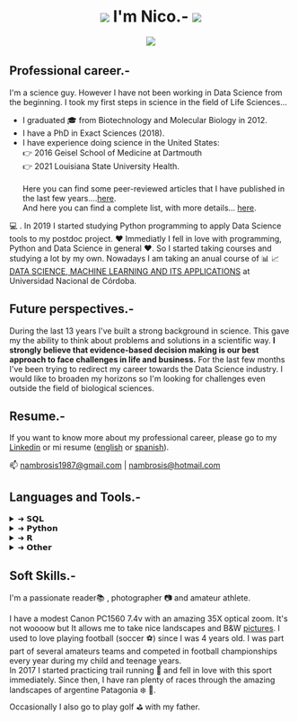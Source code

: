 <h1 align='center'>
<img src="https://user-images.githubusercontent.com/57463307/170295762-3319cf01-9efd-44c6-b6ac-c2d6d0194218.png" width="40"/> I'm Nico.- <img src="https://user-images.githubusercontent.com/57463307/170295762-3319cf01-9efd-44c6-b6ac-c2d6d0194218.png" width="40"/>  
</h1>

<p align="center">
  <img src="https://user-images.githubusercontent.com/57463307/162272276-b20dcd2f-78f4-47c5-a3e3-b55628efe41c.JPG"
       width="10%"/>
</p>



Professional career.- 
---
I'm a science guy. However I have not been working in Data Science from the beginning. I took my first steps in science in the field of Life Sciences...
* I graduated :mortar_board: from Biotechnology and Molecular Biology in 2012.
* I have a PhD in Exact Sciences (2018).
* I have experience doing science in the United States:\
        :point_right: 2016 Geisel School of Medicine at Dartmouth\
        :point_right: 2021 Louisiana State University Health.\
\
Here you can find some peer-reviewed articles that I have published in the last few years....[here](https://github.com/nicoambrosis/Peer-review-publications).\
And here you can find a complete list, with more details... [here](https://pubmed.ncbi.nlm.nih.gov/?term=Nicolas+Ambrosis%5BAuthor%5D&sort=date).
   
           
:computer: . In 2019 I started studying Python programming to apply Data Science tools to my postdoc project. :heart: Immediatly I fell in love with programming, Python and Data Science in general :heart:. So I started taking courses and studying a lot by my own. Nowadays I am taking an anual course of :bar_chart: :chart_with_upwards_trend: [DATA SCIENCE, MACHINE LEARNING AND ITS APPLICATIONS](https://diplodatos.famaf.unc.edu.ar/) at Universidad Nacional de Córdoba.


Future perspectives.-
---
During the last 13 years I've built a strong background in science. This gave my the ability to think about problems and solutions in a scientific way. **I strongly believe that evidence-based decision making is our best approach to face challenges in life and business.** For the last few months I've been trying to redirect my career towards the Data Science industry. I would like to broaden my horizons so I'm looking for challenges even outside the field of biological sciences.

Resume.-
---
If you want to know more about my professional career, please go to my [Linkedin](https://www.linkedin.com/in/nicolas-ambrosis/) or mi resume ([english](https://drive.google.com/file/d/1D4qkPFWs85mqJvBy3Jr4g3m-H9TpWW7q/view?usp=sharing) or [spanish](https://drive.google.com/file/d/1D5dSdSb0ES4AHtylZwrZ2PvZfHaD9cq-/view?usp=sharing)).

:mailbox: nambrosis1987@gmail.com | nambrosis@hotmail.com 

## Languages and Tools.-

<details>
<summary> ➜ 𝗦𝗤𝗟</summary>
<p align="left"> 
  <a href="https://www.mysql.com/" target="_blank" rel="noreferrer"> <img src="https://raw.githubusercontent.com/devicons/devicon/master/icons/mysql/mysql-original-wordmark.svg" alt="mysql" width="90" height="90"/> </a>
  <a href="https://www.teradata.com/" target="_blank" rel="noreferrer"> <img src="https://github.com/nicoambrosis/Managing-Big-Data-with-SQL/blob/main/Teradata/Teradata_logo_2018.png" alt="teradata" width="180" height="70"/> </a>
  <a href="https://www.sqlite.org/index.html" target="_blank" rel="noreferrer"> <img src="https://github.com/devicons/devicon/blob/master/icons/sqlite/sqlite-original-wordmark.svg" alt="sqllite" width="100" height="100"/> </a>
  <a href="https://www.sqlalchemy.org/" target="_blank" rel="noreferrer"> <img src="https://github.com/devicons/devicon/blob/master/icons/sqlalchemy/sqlalchemy-original-wordmark.svg" alt="sqllite" width="100" height="100"/> </a>
  </p> 
  </details>
  

<details>
<summary> ➜ 𝗣𝘆𝘁𝗵𝗼𝗻</summary>
<p align="left"> 
  <p align="left">
  <a href="https://www.python.org/" target="_blank" rel="noreferrer"> <img src="https://github.com/devicons/devicon/blob/master/icons/python/python-original-wordmark.svg" alt="python" width="80" height="80"/> </a>
  <a href="https://pandas.pydata.org/pandas-docs/stable/" target="_blank" rel="noreferrer"> <img src="https://github.com/devicons/devicon/blob/master/icons/pandas/pandas-original-wordmark.svg" alt="pandas" width="90" height="90"/> </a>
  <a href="https://numpy.org/" target="_blank" rel="noreferrer"> <img src="https://github.com/devicons/devicon/blob/master/icons/numpy/numpy-original-wordmark.svg" alt="numpy" width="90" height="90"/> </a>
  <a href="https://jupyter.org/" target="_blank" rel="noreferrer"> <img src="https://raw.githubusercontent.com/devicons/devicon/master/icons/jupyter/jupyter-original-wordmark.svg" alt="jupyter" width="70" height="70"/> </a>
  <a href="https://seaborn.pydata.org/#" target="_blank" rel="noreferrer"> <img src="https://seaborn.pydata.org/_static/logo-wide-lightbg.svg" alt="Seaborn" width="150" height="50"/> </a>
  <a href="https://matplotlib.org/" target="_blank" rel="noreferrer"> <img src="https://matplotlib.org/_static/images/logo2.svg" alt="Matplotlib" width="150" height="50"/> </a>  
  </p> 
  </details>


<details>
<summary> ➜ 𝗥</summary>
<p align="left">
  <a href="https://www.r-project.org/" target="_blank" rel="noreferrer"> <img src="https://github.com/devicons/devicon/blob/master/icons/r/r-original.svg" alt="R" width="80" height="80"/> </a>
  <a href="https://www.rstudio.com/" target="_blank" rel="noreferrer"> <img src="https://github.com/devicons/devicon/blob/master/icons/rstudio/rstudio-original.svg" alt="Rstudio" width="80" height="80"/> </a>
  <a href="https://ggplot2.tidyverse.org/" target="_blank" rel="noreferrer"> <img src="https://ggplot2.tidyverse.org/logo.png" alt="ggplot" width="80" height="80"/> </a>
  <a href="https://plotly.com/ggplot2/" target="_blank" rel="noreferrer"> <img src="https://github.com/plotly/plotly.R/blob/master/man/figures/plotly.png" alt="plotly" width="210" height="90"/> </a>
  </p> 
  </details>
  
  
<details>
<summary> ➜ 𝗢𝘁𝗵𝗲𝗿</summary>
  <p align="left">
  <a href="https://git-scm.com/" target="_blank" rel="noreferrer"> <img src="https://github.com/devicons/devicon/blob/master/icons/git/git-plain-wordmark.svg" alt="git" width="80" height="80"/> </a>
  <a href="https://pages.github.com/" target="_blank" rel="noreferrer"> <img src="https://github.com/devicons/devicon/blob/master/icons/github/github-original-wordmark.svg" alt="git-hub" width="80" height="80"/> </a>
  <a href="https://inkscape.org/es/" target="_blank" rel="noreferrer"> <img src="https://github.com/devicons/devicon/blob/master/icons/inkscape/inkscape-original-wordmark.svg" alt="inkscape" width="80" height="80"/> </a>
</p>  
  </details>

Soft Skills.-
---
I'm a passionate reader:books: , photographer :camera: and amateur athlete.

I have a modest Canon PC1560 7.4v with an amazing 35X optical zoom. It's not woooow but It allows me to take nice landscapes and B&W [pictures](https://www.instagram.com/nico.ambrosis/). 
I used to love playing football (soccer :soccer:) since I was 4 years old. I was part part of several amateurs teams and competed in football championships every year during my child and teenage years.\
In 2017 I started practicing trail running :running: and fell in love with this sport immediately. Since then, I have ran plenty of races through the amazing landscapes of argentine Patagonia :snowflake: :deciduous_tree:.  
Occasionally I also go to play golf :golf: with my father.



  
  
  
  
  
  
  
